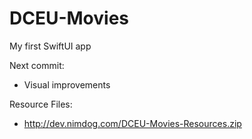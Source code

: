 # DCEU-Movies
My first SwiftUI app

Next commit:
- Visual improvements

Resource Files:
- http://dev.nimdog.com/DCEU-Movies-Resources.zip
